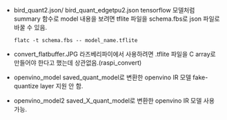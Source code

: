 - bird_quant2.json/ bird_quant_edgetpu2.json
	tensorflow 모델처럼 summary 함수로 model 내용을 보려면
	tflite 파일을 schema.fbs로 json 파일로 바꿀 수 있음.
	
	`
	flatc -t schema.fbs -- model_name.tflite
	`

- convert_flatbuffer.JPG 
	라즈베리파이에서 사용하려면 .tflite 파일을 C array로 만들어야 한다고 했는데
	상관없음.(raspi_convert)

- openvino_model
	saved_quant_model로 변환한 openvino IR 모델
	fake-quantize layer 지원 안 함.

- openvino_model2
	saved_X_quant_model로 변환한 openvino IR 모델
	사용 가능.

	